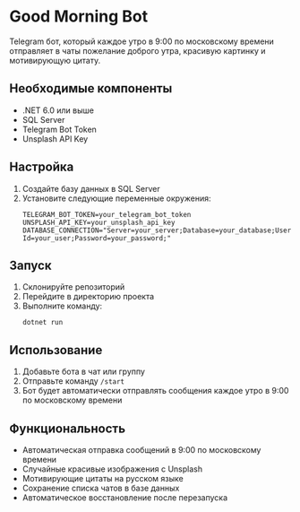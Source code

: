 # Good Morning Bot

Telegram бот, который каждое утро в 9:00 по московскому времени отправляет в чаты пожелание доброго утра, красивую картинку и мотивирующую цитату.

## Необходимые компоненты

- .NET 6.0 или выше
- SQL Server
- Telegram Bot Token
- Unsplash API Key

## Настройка

1. Создайте базу данных в SQL Server
2. Установите следующие переменные окружения:
   ```
   TELEGRAM_BOT_TOKEN=your_telegram_bot_token
   UNSPLASH_API_KEY=your_unsplash_api_key
   DATABASE_CONNECTION="Server=your_server;Database=your_database;User Id=your_user;Password=your_password;"
   ```

## Запуск

1. Склонируйте репозиторий
2. Перейдите в директорию проекта
3. Выполните команду:
   ```
   dotnet run
   ```

## Использование

1. Добавьте бота в чат или группу
2. Отправьте команду `/start`
3. Бот будет автоматически отправлять сообщения каждое утро в 9:00 по московскому времени

## Функциональность

- Автоматическая отправка сообщений в 9:00 по московскому времени
- Случайные красивые изображения с Unsplash
- Мотивирующие цитаты на русском языке
- Сохранение списка чатов в базе данных
- Автоматическое восстановление после перезапуска 